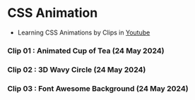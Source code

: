 # CSS Animation
- Learning CSS Animations by Clips in [Youtube](https://youtube.com/playlist?list=PL5e68lK9hEzcZLltZrc3NDlKWS3XygchY&si=5SBDiuqwyLqcqAPM)

### Clip 01 : Animated Cup of Tea (24 May 2024)

### Clip 02 : 3D Wavy Circle (24 May 2024)

### Clip 03 : Font Awesome Background (24 May 2024)